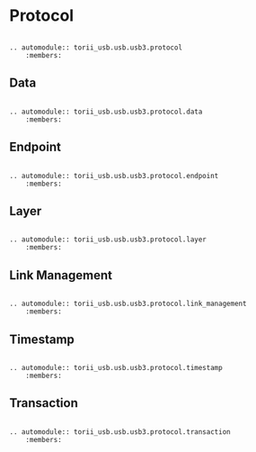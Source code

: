 # Protocol

```{eval-rst}

.. automodule:: torii_usb.usb.usb3.protocol
	:members:

```

## Data

```{eval-rst}

.. automodule:: torii_usb.usb.usb3.protocol.data
	:members:

```

## Endpoint

```{eval-rst}

.. automodule:: torii_usb.usb.usb3.protocol.endpoint
	:members:

```

## Layer

```{eval-rst}

.. automodule:: torii_usb.usb.usb3.protocol.layer
	:members:

```

## Link Management

```{eval-rst}

.. automodule:: torii_usb.usb.usb3.protocol.link_management
	:members:

```

## Timestamp

```{eval-rst}

.. automodule:: torii_usb.usb.usb3.protocol.timestamp
	:members:

```

## Transaction

```{eval-rst}

.. automodule:: torii_usb.usb.usb3.protocol.transaction
	:members:

```
